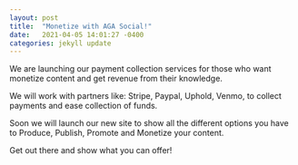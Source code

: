 ```yaml
---
layout: post
title:  "Monetize with AGA Social!"
date:   2021-04-05 14:01:27 -0400
categories: jekyll update
---
```


We are launching our payment collection services for those who want monetize content and get revenue from their knowledge.

We will work with partners like: Stripe, Paypal, Uphold, Venmo, to collect payments and ease collection of funds.

Soon we will launch our new site to show all the different options you have to Produce, Publish, Promote and Monetize your content.

Get out there and show what you can offer!